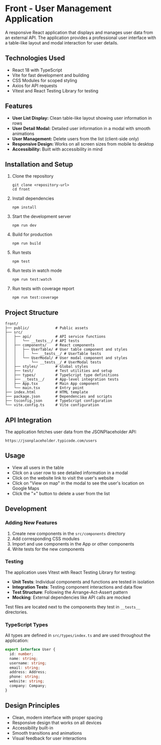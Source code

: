 # Front - User Management Application

A responsive React application that displays and manages user data from an external API. The application provides a professional user interface with a table-like layout and modal interaction for user details.

## Technologies Used

- React 18 with TypeScript
- Vite for fast development and building
- CSS Modules for scoped styling
- Axios for API requests
- Vitest and React Testing Library for testing

## Features

- **User List Display:** Clean table-like layout showing user information in rows
- **User Detail Modal:** Detailed user information in a modal with smooth animations
- **User Management:** Delete users from the list (client-side only)
- **Responsive Design:** Works on all screen sizes from mobile to desktop
- **Accessibility:** Built with accessibility in mind

## Installation and Setup

1. Clone the repository
   ```
   git clone <repository-url>
   cd front
   ```

2. Install dependencies
   ```
   npm install
   ```

3. Start the development server
   ```
   npm run dev
   ```

4. Build for production
   ```
   npm run build
   ```

5. Run tests
   ```
   npm test
   ```

6. Run tests in watch mode
   ```
   npm run test:watch
   ```

7. Run tests with coverage report
   ```
   npm run test:coverage
   ```

## Project Structure

```
front/
├── public/            # Public assets
├── src/
│   ├── api/           # API service functions
│   │   └── __tests__/ # API tests
│   ├── components/    # React components
│   │   ├── UserTable/ # User table component and styles
│   │   │   └── __tests__/ # UserTable tests
│   │   └── UserModal/ # User modal component and styles
│   │       └── __tests__/ # UserModal tests
│   ├── styles/        # Global styles
│   ├── test/          # Test utilities and setup
│   ├── types/         # TypeScript type definitions
│   ├── __tests__/     # App-level integration tests
│   ├── App.tsx        # Main App component
│   └── main.tsx       # Entry point
├── index.html         # HTML template
├── package.json       # Dependencies and scripts
├── tsconfig.json      # TypeScript configuration
└── vite.config.ts     # Vite configuration
```

## API Integration

The application fetches user data from the JSONPlaceholder API:
```
https://jsonplaceholder.typicode.com/users
```

## Usage

- View all users in the table
- Click on a user row to see detailed information in a modal
- Click on the website link to visit the user's website
- Click on "View on map" in the modal to see the user's location on Google Maps
- Click the "×" button to delete a user from the list

## Development

### Adding New Features

1. Create new components in the `src/components` directory
2. Add corresponding CSS modules
3. Import and use components in the App or other components
4. Write tests for the new components

### Testing

The application uses Vitest with React Testing Library for testing:

- **Unit Tests**: Individual components and functions are tested in isolation
- **Integration Tests**: Testing component interactions and data flow
- **Test Structure**: Following the Arrange-Act-Assert pattern
- **Mocking**: External dependencies like API calls are mocked

Test files are located next to the components they test in `__tests__` directories.

### TypeScript Types

All types are defined in `src/types/index.ts` and are used throughout the application:

```typescript
export interface User {
  id: number;
  name: string;
  username: string;
  email: string;
  address: Address;
  phone: string;
  website: string;
  company: Company;
}
```

## Design Principles

- Clean, modern interface with proper spacing
- Responsive design that works on all devices
- Accessibility built-in
- Smooth transitions and animations
- Visual feedback for user interactions 